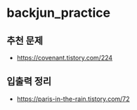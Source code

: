 # backjun_practice

## 추천 문제
- https://covenant.tistory.com/224

## 입출력 정리
- https://paris-in-the-rain.tistory.com/72
